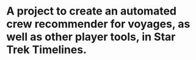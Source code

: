 # A project to create an automated crew recommender for voyages, as well as other player tools, in Star Trek Timelines.

